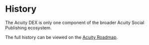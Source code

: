 # History

The Acuity DEX is only one component of the broader Acuity Social Publishing ecosystem.

The full history can be viewed on the [Acuity Roadmap](https://acuity.social/roadmap).
